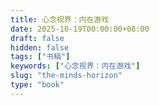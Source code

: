 ```yaml
---
title: 心念视界：内在游戏
date: 2025-10-19T00:00:00+08:00
draft: false
hidden: false
tags: ["书稿"]
keywords: ["心念视界：内在游戏"]
slug: "the-minds-horizon"
type: "book"
---
```


